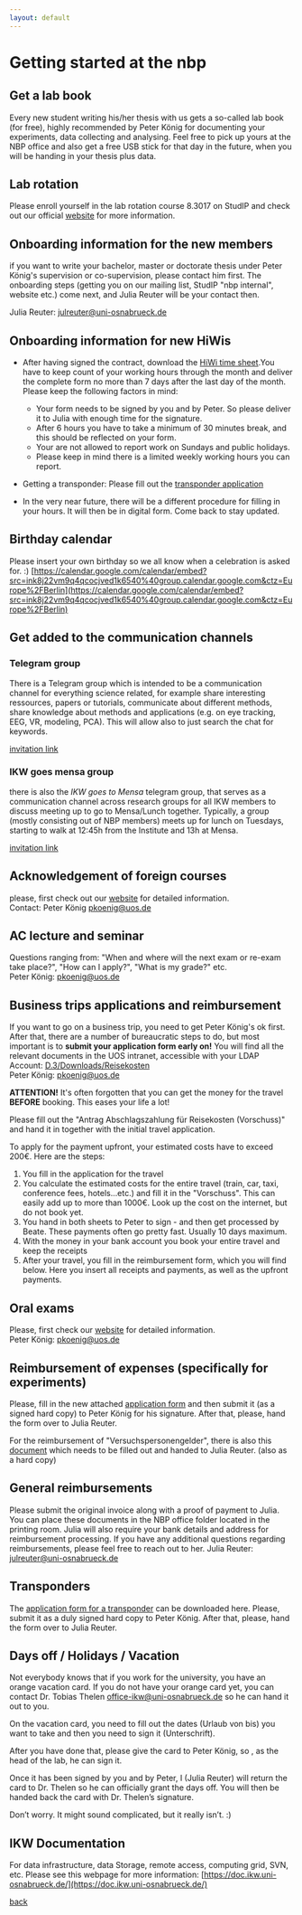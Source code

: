 ```yaml
---
layout: default
---
```


# Getting started at the nbp

## Get a lab book

Every new student writing his/her thesis with us gets a so-called lab book (for free), highly recommended by Peter König for documenting your experiments, data collecting and analysing. Feel free to pick up yours at the NBP office and also get a free USB stick for that day in the future, when you will be handing in your thesis plus data.

## Lab rotation

Please enroll yourself in the lab rotation course 8.3017 on StudIP and check out our official [website](https://www.ikw.uni-osnabrueck.de/en/research_groups/neurobiopsychology/teaching/lab_rotation.html) for more information.

## Onboarding information for the new members

if you want to write your bachelor, master or doctorate thesis under Peter König's supervision or co-supervision, please contact him first. The onboarding steps (getting you on our mailing list, StudIP "nbp internal", website etc.) come next, and Julia Reuter will be your contact then.

Julia Reuter: [julreuter@uni-osnabrueck.de](julreuter@uni-osnabrueck.de)

## Onboarding information for new HiWis
- After having signed the contract, download the [HiWi time sheet](/slides/HiWiTimeSheet.pdf).You have to keep count of your working hours through the month and deliver the complete form no more than 7 days after the last day of the month. Please keep the following factors in mind:
  - Your form needs to be signed by you and by Peter. So please deliver it to Julia with enough time for the signature.
  - After 6 hours you have to take a minimum of 30 minutes break, and this should be reflected on your form.
  - Your are not allowed to report work on Sundays and public holidays.
  - Please keep in mind there is a limited weekly working hours you can report.

- Getting a transponder: Please fill out the [transponder application](slides/3-transponder-application.pdf)

- In the very near future, there will be a different procedure for filling in your hours. It will then be in digital form. Come back to stay updated.

## Birthday calendar

Please insert your own birthday so we all know when a celebration is asked for. :)
[https://calendar.google.com/calendar/embed?src=ink8j22vm9q4qcocjved1k6540%40group.calendar.google.com&ctz=Europe%2FBerlin](https://calendar.google.com/calendar/embed?src=ink8j22vm9q4qcocjved1k6540%40group.calendar.google.com&ctz=Europe%2FBerlin)

## Get added to the communication channels

### Telegram group
There is a Telegram group which is intended to be a communication channel for everything science related, for example share interesting ressources, papers or tutorials, communicate about different methods, share knowledge about methods and applications (e.g. on eye tracking, EEG, VR, modeling, PCA). This will allow also to just search the chat for keywords.

[invitation link](https://t.me/+KSCJ6yc0mng1NWYy%20)

### IKW goes mensa group

there is also the *IKW goes to Mensa* telegram group, that serves as a communication channel across research groups for all IKW members to discuss meeting up to go to Mensa/Lunch together. Typically, a group (mostly consisting out of NBP members) meets up for lunch on Tuesdays, starting to walk at 12:45h from the Institute and 13h at Mensa.

[invitation link](https://t.me/+xo6JHp7ROdtkODJi%20)

## Acknowledgement of foreign courses

please, first check out our [website](https://www.ikw.uni-osnabrueck.de/en/research_groups/neurobiopsychology/teaching/acknowledgment_of_foreign_courses.html) for detailed information.\
Contact: Peter König [pkoenig@uos.de](pkoenig@uos.de)

## AC lecture and seminar

Questions ranging from: "When and where will the next exam or re-exam take place?", "How can I apply?", "What is my grade?" etc.\
Peter König: [pkoenig@uos.de](pkoenig@uos.de)

## Business trips applications and reimbursement

If you want to go on a business trip, you need to get Peter König's ok first. After that, there are a number of bureaucratic steps to do, but most important is to **submit your application form early on!** You will find all the relevant documents in the UOS intranet, accessible with your LDAP Account: [D.3/Downloads/Reisekosten](D.3/Downloads/Reisekosten)\
Peter König: [pkoenig@uos.de](pkoenig@uos.de)

**ATTENTION!** It's often forgotten that you can get the money for the travel **BEFORE** booking. This eases your life a lot!

Please fill out the "Antrag Abschlagszahlung für Reisekosten (Vorschuss)" and hand it in together with the initial travel application.

To apply for the payment upfront, your estimated costs have to exceed 200€. Here are the steps:

1. You fill in the application for the travel
2. You calculate the estimated costs for the entire travel (train, car, taxi, conference fees, hotels...etc.) and fill it in the "Vorschuss". This can easily add up to more than 1000€. Look up the cost on the internet, but do not book yet.
3. You hand in both sheets to Peter to sign - and then get processed by Beate. These payments often go pretty fast. Usually 10 days maximum.
4. With the money in your bank account you book your entire travel and keep the receipts
5. After your travel, you fill in the reimbursement form, which you will find below. Here you insert all receipts and payments, as well as the upfront payments.

## Oral exams
Please, first check our [website](https://www.ikw-cms.uni-osnabrueck.de/en/research_groups/neurobiopsychology/teaching/oral_exams_how_to.html) for detailed information.\
Peter König: [pkoenig@uos.de](pkoenig@uos.de)

## Reimbursement of expenses (specifically for experiments)
Please, fill in the new attached [application form](/slides/ExperimentParticipantApplication.pdf) and then submit it (as a signed hard copy) to Peter König for his signature. After that, please, hand the form over to Julia Reuter.

For the reimbursement of "Versuchspersonengelder", there is also this [document](/slides/ParticipantReimbursement.pdf) which needs to be filled out and handed to Julia Reuter. (also as a hard copy)

## General reimbursements

Please submit the original invoice along with a proof of payment to Julia. You can place these documents in the NBP office folder located in the printing room. Julia will also require your bank details and address for reimbursement processing. If you have any additional questions regarding reimbursements, please feel free to reach out to her. Julia Reuter: [julreuter@uni-osnabrueck.de](julreuter@uni-osnabrueck.de)

## Transponders

The [application form for a transponder](/slides/3-transponder-application.pdf) can be downloaded here. Please, submit it as a duly signed hard copy to Peter König. After that, please, hand the form over to Julia Reuter.

## Days off / Holidays / Vacation
Not everybody knows that if you work for the university, you have an orange vacation card. If you do not have your orange card yet, you can contact Dr. Tobias Thelen [office-ikw@uni-osnabrueck.de](office-ikw@uni-osnabrueck.de) so he can hand it out to you.

On the vacation card, you need to fill out the dates (Urlaub von bis) you want to take and then you need to sign it (Unterschrift).

After you have done that, please give the card to Peter König, so , as the head of the lab, he can sign it.

Once it has been signed by you and by Peter, I (Julia Reuter) will return the card to Dr. Thelen so he can officially grant the days off. You will then be handed back the card with Dr. Thelen’s signature.

Don’t worry. It might sound complicated, but it really isn’t. :)

## IKW Documentation
For data infrastructure, data Storage, remote access, computing grid, SVN, etc. Please see this webpage for more information: [https://doc.ikw.uni-osnabrueck.de/](https://doc.ikw.uni-osnabrueck.de/)

[back](/)